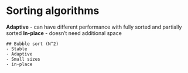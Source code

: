 # Sorting algorithms

**Adaptive** - can have different performance with fully sorted and partially sorted
**In-place** - doesn’t need additional space

```
## Bubble sort (N^2)
- Stable 
- Adaptive 
- Small sizes
- in-place
```
